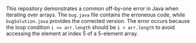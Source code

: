 This repository demonstrates a common off-by-one error in Java when iterating over arrays. The `bug.java` file contains the erroneous code, while `bugSolution.java` provides the corrected version. The error occurs because the loop condition `i <= arr.length` should be `i < arr.length` to avoid accessing the element at index 5 of a 5-element array.
